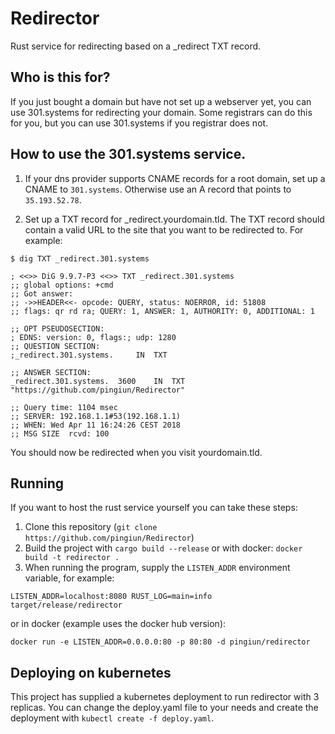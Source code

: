 # Redirector
Rust service for redirecting based on a _redirect TXT record.

## Who is this for?
If you just bought a domain but have not set up a webserver yet, you can use 
301.systems for redirecting your domain. Some registrars can do this for you,
but you can use 301.systems if you registrar does not.

## How to use the 301.systems service.
1. If your dns provider supports CNAME records for a root domain, set up a 
CNAME to `301.systems`. Otherwise use an A record that points to `35.193.52.78`.

2. Set up a TXT record for _redirect.yourdomain.tld. The TXT record should
contain a valid URL to the site that you want to be redirected to. For example:
```terminal
$ dig TXT _redirect.301.systems

; <<>> DiG 9.9.7-P3 <<>> TXT _redirect.301.systems
;; global options: +cmd
;; Got answer:
;; ->>HEADER<<- opcode: QUERY, status: NOERROR, id: 51808
;; flags: qr rd ra; QUERY: 1, ANSWER: 1, AUTHORITY: 0, ADDITIONAL: 1

;; OPT PSEUDOSECTION:
; EDNS: version: 0, flags:; udp: 1280
;; QUESTION SECTION:
;_redirect.301.systems.		IN	TXT

;; ANSWER SECTION:
_redirect.301.systems.	3600	IN	TXT	"https://github.com/pingiun/Redirector"

;; Query time: 1104 msec
;; SERVER: 192.168.1.1#53(192.168.1.1)
;; WHEN: Wed Apr 11 16:24:26 CEST 2018
;; MSG SIZE  rcvd: 100
```

You should now be redirected when you visit yourdomain.tld.

## Running
If you want to host the rust service yourself you can take these steps:
1. Clone this repository (`git clone https://github.com/pingiun/Redirector`)
2. Build the project with `cargo build --release` or with docker: `docker build -t redirector .`
3. When running the program, supply the `LISTEN_ADDR` environment variable, for example:
```terminal
LISTEN_ADDR=localhost:8080 RUST_LOG=main=info target/release/redirector
```
or in docker (example uses the docker hub version):
```terminal
docker run -e LISTEN_ADDR=0.0.0.0:80 -p 80:80 -d pingiun/redirector
```

## Deploying on kubernetes
This project has supplied a kubernetes deployment to run redirector with 3 replicas. You can change the deploy.yaml file to your needs and create the deployment with `kubectl create -f deploy.yaml`.
